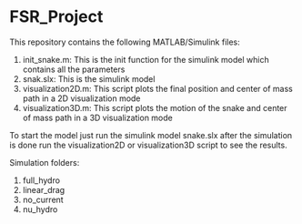# FSR_Project
This repository contains the following MATLAB/Simulink files:
1) init_snake.m: This is the init function for the simulink model which contains all the parameters 
2) snak.slx: This is the simulink model
3) visualization2D.m: This script plots the final position and center of mass path in a 2D visualization mode
4) visualization3D.m: This script plots the motion of the snake and center of mass path in a 3D visualization mode

To start the model just run the simulink model snake.slx after the simulation is done run the visualization2D or visualization3D script to see the results.

Simulation folders: 
1) full_hydro
2) linear_drag
3) no_current
4) nu_hydro
